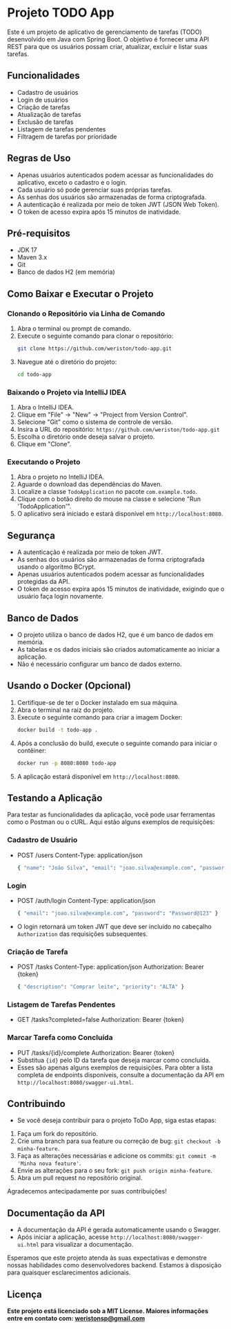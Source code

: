 # Projeto TODO App

Este é um projeto de aplicativo de gerenciamento de tarefas (TODO) desenvolvido em Java com Spring Boot. O objetivo é fornecer uma API REST para que os usuários possam criar, atualizar, excluir e listar suas tarefas.

## Funcionalidades

- Cadastro de usuários
- Login de usuários
- Criação de tarefas
- Atualização de tarefas
- Exclusão de tarefas
- Listagem de tarefas pendentes
- Filtragem de tarefas por prioridade

## Regras de Uso

- Apenas usuários autenticados podem acessar as funcionalidades do aplicativo, exceto o cadastro e o login.
- Cada usuário só pode gerenciar suas próprias tarefas.
- As senhas dos usuários são armazenadas de forma criptografada.
- A autenticação é realizada por meio de token JWT (JSON Web Token).
- O token de acesso expira após 15 minutos de inatividade.

## Pré-requisitos

- JDK 17
- Maven 3.x
- Git
- Banco de dados H2 (em memória)

## Como Baixar e Executar o Projeto

### Clonando o Repositório via Linha de Comando

1. Abra o terminal ou prompt de comando.
2. Execute o seguinte comando para clonar o repositório:
   ```bash
   git clone https://github.com/weriston/todo-app.git 
3. Navegue até o diretório do projeto:
   ```bash
   cd todo-app 

### Baixando o Projeto via IntelliJ IDEA

1. Abra o IntelliJ IDEA.
2. Clique em "File" -> "New" -> "Project from Version Control".
3. Selecione "Git" como o sistema de controle de versão.
4. Insira a URL do repositório: `https://github.com/weriston/todo-app.git`
5. Escolha o diretório onde deseja salvar o projeto.
6. Clique em "Clone".

### Executando o Projeto

1. Abra o projeto no IntelliJ IDEA.
2. Aguarde o download das dependências do Maven.
3. Localize a classe `TodoApplication` no pacote `com.example.todo`.
4. Clique com o botão direito do mouse na classe e selecione "Run 'TodoApplication'".
5. O aplicativo será iniciado e estará disponível em `http://localhost:8080`.

## Segurança

- A autenticação é realizada por meio de token JWT.
- As senhas dos usuários são armazenadas de forma criptografada usando o algoritmo BCrypt.
- Apenas usuários autenticados podem acessar as funcionalidades protegidas da API.
- O token de acesso expira após 15 minutos de inatividade, exigindo que o usuário faça login novamente.

## Banco de Dados

- O projeto utiliza o banco de dados H2, que é um banco de dados em memória.
- As tabelas e os dados iniciais são criados automaticamente ao iniciar a aplicação.
- Não é necessário configurar um banco de dados externo.

## Usando o Docker (Opcional)

1. Certifique-se de ter o Docker instalado em sua máquina.
2. Abra o terminal na raiz do projeto.
3. Execute o seguinte comando para criar a imagem Docker:
   ```bash
   docker build -t todo-app . 
4. Após a conclusão do build, execute o seguinte comando para iniciar o contêiner:
   ```bash
   docker run -p 8080:8080 todo-app
5. A aplicação estará disponível em `http://localhost:8080`.

## Testando a Aplicação

Para testar as funcionalidades da aplicação, você pode usar ferramentas como o Postman ou o cURL. Aqui estão alguns exemplos de requisições:

### Cadastro de Usuário
- POST /users Content-Type: application/json
   ```bash
   { "name": "João Silva", "email": "joao.silva@example.com", "password": "Password@123" }

### Login
- POST /auth/login Content-Type: application/json
   ```bash
   { "email": "joao.silva@example.com", "password": "Password@123" }
- O login retornará um token JWT que deve ser incluído no cabeçalho `Authorization` das requisições subsequentes.

### Criação de Tarefa
- POST /tasks Content-Type: application/json Authorization: Bearer {token}
   ```bash
   { "description": "Comprar leite", "priority": "ALTA" }

### Listagem de Tarefas Pendentes
- GET /tasks?completed=false Authorization: Bearer {token}

### Marcar Tarefa como Concluída
- PUT /tasks/{id}/complete Authorization: Bearer {token}
- Substitua `{id}` pelo ID da tarefa que deseja marcar como concluída.
- Esses são apenas alguns exemplos de requisições. Para obter a lista completa de endpoints disponíveis, consulte a documentação da API em `http://localhost:8080/swagger-ui.html`.

## Contribuindo
- Se você deseja contribuir para o projeto ToDo App, siga estas etapas:

1. Faça um fork do repositório.
2. Crie uma branch para sua feature ou correção de bug: `git checkout -b minha-feature`.
3. Faça as alterações necessárias e adicione os commits: `git commit -m 'Minha nova feature'`.
4. Envie as alterações para o seu fork: `git push origin minha-feature`.
5. Abra um pull request no repositório original.

Agradecemos antecipadamente por suas contribuições!

## Documentação da API

- A documentação da API é gerada automaticamente usando o Swagger.
- Após iniciar a aplicação, acesse `http://localhost:8080/swagger-ui.html` para visualizar a documentação.

Esperamos que este projeto atenda às suas expectativas e demonstre nossas habilidades como desenvolvedores backend. Estamos à disposição para quaisquer esclarecimentos adicionais.

## Licença

**Este projeto está licenciado sob a MIT License. Maiores informações entre em contato com: weristonsp@gmail.com**
